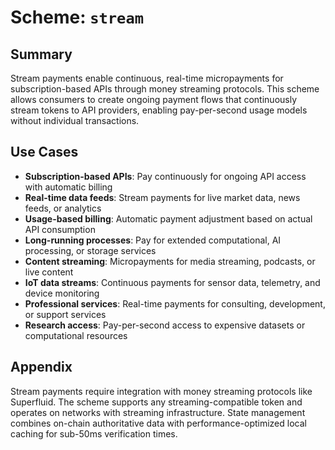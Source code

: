 # Scheme: `stream`

## Summary

Stream payments enable continuous, real-time micropayments for subscription-based APIs through money streaming protocols. This scheme allows consumers to create ongoing payment flows that continuously stream tokens to API providers, enabling pay-per-second usage models without individual transactions.

## Use Cases

- **Subscription-based APIs**: Pay continuously for ongoing API access with automatic billing
- **Real-time data feeds**: Stream payments for live market data, news feeds, or analytics
- **Usage-based billing**: Automatic payment adjustment based on actual API consumption
- **Long-running processes**: Pay for extended computational, AI processing, or storage services
- **Content streaming**: Micropayments for media streaming, podcasts, or live content
- **IoT data streams**: Continuous payments for sensor data, telemetry, and device monitoring
- **Professional services**: Real-time payments for consulting, development, or support services
- **Research access**: Pay-per-second access to expensive datasets or computational resources

## Appendix

Stream payments require integration with money streaming protocols like Superfluid. The scheme supports any streaming-compatible token and operates on networks with streaming infrastructure. State management combines on-chain authoritative data with performance-optimized local caching for sub-50ms verification times.
